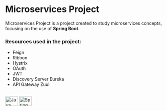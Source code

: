# Microservices Project

Microservices Project is a project created to study microservices concepts, focusing on the use of **Spring Boot**.

### Resources used in the project:
* Feign 
* Ribbon
* Hystrix
* OAuth 
* JWT
* Discovery Server Eureka
* API Gateway Zuul

##

<div>
   <img align="center" alt="Java" height="30" width="40" src="https://cdn.jsdelivr.net/gh/devicons/devicon/icons/java/java-original.svg">
   <img align="center" alt="Spring Boot" height="30" width="40" src="https://cdn.jsdelivr.net/gh/devicons/devicon/icons/spring/spring-original.svg">
</div>
